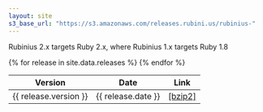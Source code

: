 ```yaml
---
layout: site
s3_base_url: "https://s3.amazonaws.com/releases.rubini.us/rubinius-"
---
```


Rubinius 2.x targets Ruby 2.x, where Rubinius 1.x targets Ruby 1.8

<table class="stack_effect">
  <thead>
    <tr>
      <th>Version</th>
      <th>Date</th>
      <th>Link</th>
    </tr>
  </thead>
  <tbody>
{% for release in site.data.releases %}
  <tr class="{% cycle 'odd', 'even' %}">
    <td>{{ release.version }}</td>
    <td>{{ release.date }}</td>
    <td><a href="{{ page.s3_base_url }}{{ release.version }}.tar.bz2">[bzip2]</a></td>
  </tr>
{% endfor %}
  </tbody>
<table>

